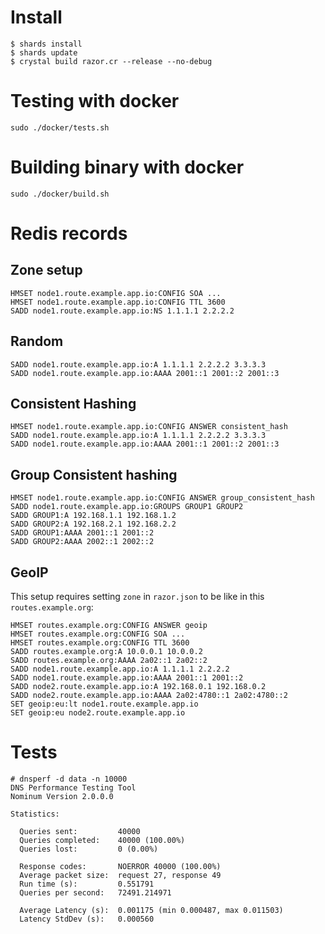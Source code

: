 # Install
```
$ shards install
$ shards update
$ crystal build razor.cr --release --no-debug
```

# Testing with docker
```
sudo ./docker/tests.sh
```

# Building binary with docker
```
sudo ./docker/build.sh
```

# Redis records

## Zone setup
```
HMSET node1.route.example.app.io:CONFIG SOA ...
HMSET node1.route.example.app.io:CONFIG TTL 3600
SADD node1.route.example.app.io:NS 1.1.1.1 2.2.2.2
```
## Random
```
SADD node1.route.example.app.io:A 1.1.1.1 2.2.2.2 3.3.3.3
SADD node1.route.example.app.io:AAAA 2001::1 2001::2 2001::3
```
## Consistent Hashing
```
HMSET node1.route.example.app.io:CONFIG ANSWER consistent_hash
SADD node1.route.example.app.io:A 1.1.1.1 2.2.2.2 3.3.3.3
SADD node1.route.example.app.io:AAAA 2001::1 2001::2 2001::3
```
## Group Consistent hashing
```
HMSET node1.route.example.app.io:CONFIG ANSWER group_consistent_hash
SADD node1.route.example.app.io:GROUPS GROUP1 GROUP2
SADD GROUP1:A 192.168.1.1 192.168.1.2
SADD GROUP2:A 192.168.2.1 192.168.2.2
SADD GROUP1:AAAA 2001::1 2001::2
SADD GROUP2:AAAA 2002::1 2002::2
```
## GeoIP

This setup requires setting `zone` in `razor.json` to be like in this `routes.example.org`:
```
HMSET routes.example.org:CONFIG ANSWER geoip
HMSET routes.example.org:CONFIG SOA ...
HMSET routes.example.org:CONFIG TTL 3600
SADD routes.example.org:A 10.0.0.1 10.0.0.2
SADD routes.example.org:AAAA 2a02::1 2a02::2
SADD node1.route.example.app.io:A 1.1.1.1 2.2.2.2
SADD node1.route.example.app.io:AAAA 2001::1 2001::2
SADD node2.route.example.app.io:A 192.168.0.1 192.168.0.2
SADD node2.route.example.app.io:AAAA 2a02:4780::1 2a02:4780::2
SET geoip:eu:lt node1.route.example.app.io
SET geoip:eu node2.route.example.app.io
```

# Tests
```
# dnsperf -d data -n 10000
DNS Performance Testing Tool
Nominum Version 2.0.0.0

Statistics:

  Queries sent:         40000
  Queries completed:    40000 (100.00%)
  Queries lost:         0 (0.00%)

  Response codes:       NOERROR 40000 (100.00%)
  Average packet size:  request 27, response 49
  Run time (s):         0.551791
  Queries per second:   72491.214971

  Average Latency (s):  0.001175 (min 0.000487, max 0.011503)
  Latency StdDev (s):   0.000560
```
